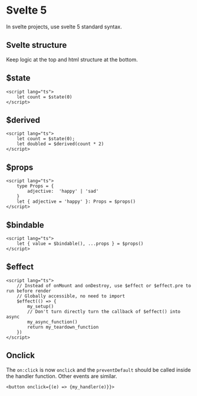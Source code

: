 # Svelte 5

In svelte projects, use svelte 5 standard syntax.

## Svelte structure

Keep logic at the top and html structure at the bottom.

## $state

```
<script lang="ts">
	let count = $state(0)
</script>
```

## $derived

```
<script lang="ts">
	let count = $state(0);
	let doubled = $derived(count * 2)
</script>
```

## $props

```
<script lang="ts">
    type Props = {
        adjective:  'happy' | 'sad'
    }
    let { adjective = 'happy' }: Props = $props()
</script>
```

## $bindable

```
<script lang="ts">
	let { value = $bindable(), ...props } = $props()
</script>
```

## $effect

```
<script lang="ts">
    // Instead of onMount and onDestroy, use $effect or $effect.pre to run before render
    // Globally accessible, no need to import
    $effect(() => {
        my_setup()
        // Don't turn directly turn the callback of $effect() into async
        my_async_function()
        return my_teardown_function
    })
</script>
```

## Onclick

The `on:click` is now `onclick` and the `preventDefault` should be called inside the handler function. Other events are similar.
```
<button onclick={(e) => {my_handler(e)}}>
```

